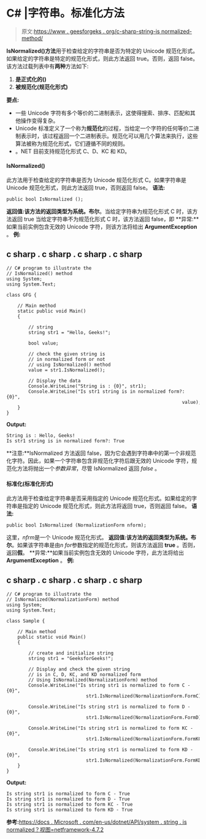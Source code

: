 # C# |字符串。标准化方法

> 原文:[https://www . geesforgeks . org/c-sharp-string-is normalized-method/](https://www.geeksforgeeks.org/c-sharp-string-isnormalized-method/)

**IsNormalized()方法**用于检查给定的字符串是否为特定的 Unicode 规范化形式。如果给定的字符串是特定的规范化形式，则此方法返回 true。否则，返回 false。
该方法过载列表中有**两种**方法如下:

1.  **是正式化的()**
2.  **被规范化(规范化形式)**

**要点:**

*   一些 Unicode 字符有多个等价的二进制表示，这使得搜索、排序、匹配和其他操作变得复杂。
*   Unicode 标准定义了一个称为**规范化**的过程，当给定一个字符的任何等价二进制表示时，该过程返回一个二进制表示。规范化可以用几个算法来执行，这些算法被称为规范化形式，它们遵循不同的规则。
*   。NET 目前支持规范化形式 C、D、KC 和 KD。

#### IsNormalized()

此方法用于检查给定的字符串是否为 Unicode 规范化形式 C。如果字符串是 Unicode 规范化形式，则此方法返回 true，否则返回 false。
**语法:**

```
public bool IsNormalized ();
```

**返回值:**该方法的返回类型为**系统。布尔**。当给定字符串为规范化形式 C 时，该方法返回 true 当给定字符串不为规范化形式 C 时，该方法返回 false，即
**异常:**如果当前实例包含无效的 Unicode 字符，则该方法将给出 **ArgumentException** 。
**例:**

## c sharp . c sharp . c sharp . c sharp

```
// C# program to illustrate the
// IsNormalized() method
using System;
using System.Text;

class GFG {

    // Main method
    static public void Main()
    {

        // string
        string str1 = "Hello, Geeks!";

        bool value;

        // check the given string is
        // in normalized form or not
        // using IsNormalized() method
        value = str1.IsNormalized();

        // Display the data
        Console.WriteLine("String is : {0}", str1);
        Console.WriteLine("Is str1 string is in normalized form?: {0}",
                                                                value);
    }
}
```

**Output:** 

```
String is : Hello, Geeks!
Is str1 string is in normalized form?: True
```

**注意:**IsNormalized 方法返回 false，因为它会遇到字符串中的第一个非规范化字符。因此，如果一个字符串包含非规范化字符后跟无效的 Unicode 字符，规范化方法将抛出一个*参数异常*，尽管 IsNormalized 返回 *false* 。

#### 标准化(标准化形式)

此方法用于检查给定字符串是否采用指定的 Unicode 规范化形式。如果给定的字符串是指定的 Unicode 规范化形式，则此方法将返回 true，否则返回 false。
**语法:**

```
public bool IsNormalized (NormalizationForm nform);
```

这里，*nfrm*是一个 Unicode 规范化形式。
**返回值:**该方法的返回类型为**系统。布尔**。如果该字符串是由*n for*参数指定的规范化形式，则该方法返回 **true** 。否则，返回**假**。
**异常:**如果当前实例包含无效的 Unicode 字符，此方法将给出 **ArgumentException** 。
**例:**

## c sharp . c sharp . c sharp . c sharp

```
// C# program to illustrate the
// IsNormalized(NormalizationForm) method
using System;
using System.Text;

class Sample {

    // Main method
    public static void Main()
    {

        // create and initialize string
        string str1 = "GeeksforGeeks!";

        // Display and check the given string
        // is in C, D, KC, and KD normalized form
        // Using IsNormalized(NormalizationForm) method
        Console.WriteLine("Is string str1 is normalized to form C - {0}",
                             str1.IsNormalized(NormalizationForm.FormC));

        Console.WriteLine("Is string str1 is normalized to form D - {0}",
                             str1.IsNormalized(NormalizationForm.FormD));

        Console.WriteLine("Is string str1 is normalized to form KC - {0}",
                             str1.IsNormalized(NormalizationForm.FormKC));

        Console.WriteLine("Is string str1 is normalized to form KD - {0}",
                             str1.IsNormalized(NormalizationForm.FormKD));
    }
}
```

**Output:** 

```
Is string str1 is normalized to form C - True
Is string str1 is normalized to form D - True
Is string str1 is normalized to form KC - True
Is string str1 is normalized to form KD - True
```

**参考:**[https://docs . Microsoft . com/en-us/dotnet/API/system . string . is normalized？视图=netframework-4.7.2](https://docs.microsoft.com/en-us/dotnet/api/system.string.isnormalized?view=netframework-4.7.2)
